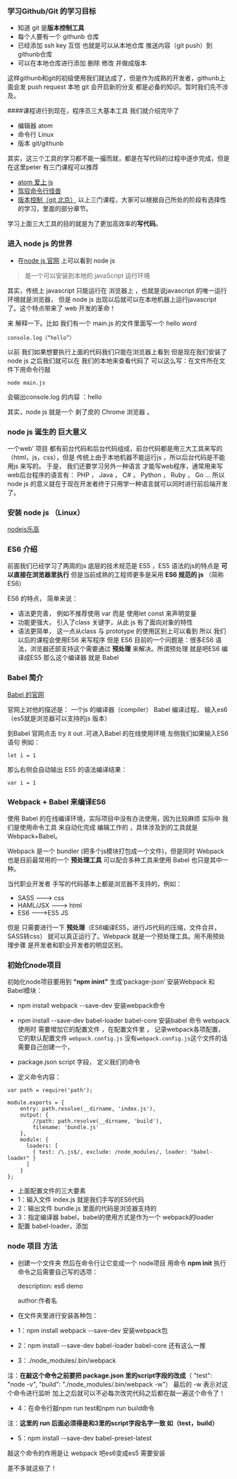 ###  学习Github/Git  的学习目标


 - 知道 git 是**版本控制工具**
 - 每个人要有一个 githunb 仓库
 - 已经添加 ssh key 互信 也就是可以从本地仓库 推送内容（git push）到githunb仓库
 - 可以在本地仓库进行添加 删除 修改 并做成版本




 这样githunb和git的初级使用我们就达成了，但是作为成熟的开发者，githunb上面会发 push request
 本地 git 会开启新的分支 都是必备的知识。暂时我们先不涉及。

 ####课程进行到现在，程序员三大基本工具 我们就介绍完毕了

 - 编辑器 atom
 - 命令行 Linux
 - 版本  git/githunb


其实，这三个工具的学习都不能一撮而就，都是在写代码的过程中逐步完成，但是在这里peter 有三门课程可以推荐
 - [atom 爱上 js ](http://www.haoqicat.com/atom-love-js)
 - [驾驭命令行怪兽](http://www.haoqicat.com/ride-cli-monster)
 - [版本控制（git 北京）](http://www.haoqicat.com/gitbeijing)
以上三门课程，大家可以根据自己所处的阶段有选择性的学习，里面的部分章节。

学习上面三大工具的目的就是为了更加高效率的**写代码**。


### 进入 node js  的世界

- 在[node js 官网](https://nodejs.org/en/) 上可以看到 node js

>是一个可以安装到本地的 javaScript 运行环境

其实，传统上 javascript 只能运行在 浏览器上 ，也就是说javascript 的唯一运行环境就是浏览器，
但是 node js 出现以后就可以在本地机器上运行javascript 了。这个特点带来了 web 开发的革命！


来 解释一下。比如 我们有一个 main.js 的文件里面写一个 hello word

```
console.log（“hello”）
```

以前 我们如果想要执行上面的代码我们只能在浏览器上看到
但是现在我们安装了node js 之后我们就可以在 我们的本地来查看代码了
可以这么写：在文件所在文件下用命令行敲
```
node main.js
```
会输出console.log 的内容 ：hello

其实，node js 就是一个 剥了皮的 Chrome 浏览器 。

### node js  诞生的 巨大意义  

一个web' 项目 都有前台代码和后台代码组成，前台代码都是用三大工具来写的（html，js，css），但是
传统上由于本地机器不能运行js ，所以后台代码是不能用js 来写的。   于是，  我们还要学习另外一种语言
才能写web程序，通常用来写web后台程序的语言有： PHP ， Java ， C# ， Python ， Ruby
， Go ...
所以 node js 的意义就在于现在开发者终于只用学一种语言就可以同时进行前后端开发了。

### 安装 node js  （Linux）
[nodejs乐高](http://www.haoqicat.com/nodejs-lego)



### ES6 介绍

前面我们已经学习了两周的js 底层的技术规范是 ES5 ，ES5 语法的js的特点是 **可以直接在浏览器里执行**
但是当前成熟的工程师更多是采用 **ES6 规范的 js** （简称ES6）

ES6 的特点， 简单来说：
- 语法更完善， 例如不推荐使用 var  而是 使用let const 来声明变量
- 功能更强大， 引入了class 关键字，从此 js 有了面向对象的特性
- 语法更简单， 这一点从class 与 prototype 的使用区别上可以看到
所以 我们以后的课程会使用ES6 来写程序
但是 ES6 目前的一个问题是：很多ES6 语法，浏览器还部支持这个需要通过 **预处理** 来解决。所谓预处理
就是吧ES6 编译成ES5
那么这个编译器 就是 Babel


### Babel 简介

[Babel 的官网](http://babeljs.io/)

官网上对他的描述是： 一个js 的编译器（compiler）
Babel 编译过程， 输入es6 （es5就是浏览器可以支持的js 版本）


到Babel 官网点击 try it out .可进入Babel 的在线使用环境 左侧我们如果输入ES6 语句 例如：
```
let i = 1
```
那么右侧会自动输出 ES5 的语法编译结果：
```
var i = 1
```

### Webpack + Babel 来编译ES6

使用 Babel 的在线编译环境，实际项目中没有办法使用，因为比较麻烦
实际中 我们是使用命令工具 来自动化完成 编辑工作的 ，具体涉及到的工具就是 Webpack+Babel。


Webpack 是一个 bundler (把多个js模块打包成一个文件)，但是同时 Webpack也是目前最常用的一个 **预处理工具** 可以配合多种工具来使用 Babel 也只是其中一种。

当代职业开发者 手写的代码基本上都是浏览器不支持的，例如：

- SASS ---> css
- HAML/JSX ---> html
- ES6 --->ES5 JS

但是 只需要进行一下 **预处理**（ES6编译ES5，进行JS代码的压缩，文件合并，SASS转css） 就可以真正运行了。Webpack 就是一个预处理工具。用不用预处理步骤 是开发者和职业开发者的明显区别。


### 初始化node项目


初始化node项目要用到 **“npm inint"**  生成‘package-json’
安装Webpack 和 Babel模块：
- npm install webpack --save-dev  安装webpack命令
- npm install --save-dev babel-loader babel-core 安装babel 命令
webpack 使用时 需要增加它的配置文件 ，在配置文件里 ， 记录webpack各项配置，它的默认配置文件
`webpack.config.js`
没有`webpack.config.js`这个文件的话需要自己创建一个，

- package.json  script 字段， 定义我们的命令
- 定义命令内容：
```
var path = require('path');

module.exports = {
    entry: path.resolve(__dirname, 'index.js'),
    output: {
        //path: path.resolve(__dirname, 'build'),
        filename: 'bundle.js'
    },
    module: {
      loaders: [
        { test: /\.js$/, exclude: /node_modules/, loader: "babel-loader" }
      ]
    }
};
```

- 上面配置文件的三大要素
- 1：输入文件 index.js 就是我们手写的ES6代码
- 2：输出文件 bundle.js 里面的代码是浏览器支持的
- 3：指定编译器 babel，babel的使用方式是作为一个 webpack的loader
- 配置 babel-loader，添加


### node 项目 方法
- 创建一个文件夹 然后在命令行让它变成一个 node项目 用命令 **npm init**
执行命令之后需要自己写的选项：

  description: es6 demo

  author:作者名

- 在文件夹里进行安装各种包：
- 1：npm install webpack --save-dev
安装webpack包
- 2：npm install --save-dev babel-loader babel-core
还有这么一推

- 3：./node_modules/.bin/webpack

注：**在敲这个命令之前要把 package.json 里的script字段的改成**（
"test": "node -v",
"build": "./node_modules/.bin/webpack -w"）
最后的 -w 表示对这个命令进行监听 加上之后就可以不必每次改完代码之后都在敲一遍这个命令了！
- 4：在命令行敲npm run test和npm run build命令

注：**这里的 run 后面必须得是和3里的script字段名字一致 如（test，build）**
- 5：npm install --save-dev babel-preset-latest

敲这个命令的作用是让 webpack 吧es6变成es5  需要安装

差不多就这些了！
